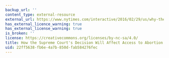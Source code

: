 ```yaml
---
backup_url: ''
content_type: external-resource
external_url: https://www.nytimes.com/interactive/2016/02/29/us/why-the-abortion-clinics-have-closed.html
has_external_licence_warning: true
has_external_license_warning: true
is_broken: ''
license: https://creativecommons.org/licenses/by-nc-sa/4.0/
title: How the Supreme Court's Decision Will Affect Access to Abortion
uid: 22ff5638-fb6e-4a7b-850d-fab584276fec
---
```

